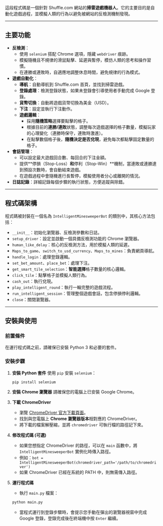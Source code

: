 這段程式碼是一個針對 Shuffle.com 網站的**掃雷遊戲機器人**。它的主要目的是自動化遊戲過程，並模擬人類的行為以避免被網站的反檢測機制發現。

-----

## 主要功能

  * **反檢測**：
      * 使用 `selenium` 搭配 Chrome 選項，隱藏 `webdriver` 痕跡。
      * 模擬隨機且不規律的滑鼠點擊、延遲與暫停，模仿人類的思考和操作習慣。
      * 在連勝或連敗時，自適應地調整休息時間，避免規律的行為模式。
  * **遊戲自動化**：
      * **導航**：自動導航到 Shuffle.com 首頁，並找到掃雷遊戲。
      * **登錄處理**：檢測登錄狀態，如果未登錄會引導使用者手動完成 Google 登錄。
      * **貨幣切換**：自動將遊戲貨幣切換為美金（USD）。
      * **下注**：設定並執行下注動作。
      * **遊戲邏輯**：
          * 採用**隨機策略**選擇要點擊的格子。
          * 根據目前的**連勝/連敗**狀態，調整每次遊戲選擇的格子數量，模擬玩家的心理變化（連勝時保守，連敗時激進）。
          * 在點擊數個格子後，**隨機決定是否兌現**，避免每次都點擊固定數量的格子。
  * **會話管理**：
      * 可以設定最大遊戲回合數、每回合的下注金額。
      * 提供\*\*停損（Stop-Loss）**和**停利（Stop-Win）\*\*機制，當連敗或連勝達到預設次數時，會自動結束遊戲。
      * 在遊戲過程中會隨機進行長暫停，模擬使用者分心或離開的情況。
  * **日誌記錄**：詳細記錄每個步驟的執行狀態，方便追蹤與除錯。

-----

## 程式碼架構

程式碼被封裝在一個名為 `IntelligentMinesweeperBot` 的類別中，其核心方法包括：

  * `__init__`：初始化瀏覽器、反檢測參數和日誌。
  * `setup_driver`：設定並啟動一個具備反檢測功能的 Chrome 瀏覽器。
  * `human_like_delay`：核心的反檢測方法，用於模擬人類的延遲。
  * `Maps_to_game`、`switch_to_usd_currency`、`Maps_to_mines`：負責網頁導航。
  * `handle_login`：處理登錄邏輯。
  * `set_bet_amount`、`place_bet`：處理下注。
  * `get_smart_tile_selection`：**智能選擇**格子數量的核心邏輯。
  * `click_tile`：點擊格子並模擬人類行為。
  * `cash_out`：執行兌現。
  * `play_intelligent_round`：執行一輪完整的遊戲流程。
  * `run_intelligent_session`：管理整個遊戲會話，包含停損停利邏輯。
  * `close`：關閉瀏覽器。

-----

## 安裝與使用

### 前置條件

在運行程式碼之前，請確保已安裝 Python 3 和必要的套件。

### 安裝步驟

1.  **安裝 Python 套件**
    使用 `pip` 安裝 `selenium`：

    ```bash
    pip install selenium
    ```

2.  **安裝 Chrome 瀏覽器**
    請確保您的電腦上已安裝 Google Chrome。

3.  **下載 ChromeDriver**

      * 瀏覽 [ChromeDriver 官方下載頁面](https://googlechromelabs.github.io/chrome-for-testing/)。
      * 找到與您電腦上 **Chrome 瀏覽器版本**相對應的 ChromeDriver。
      * 將下載的檔案解壓縮，並將 `chromedriver` 可執行檔的路徑記下來。

4.  **修改程式碼 (可選)**

      * 如果您想指定 ChromeDriver 的路徑，可以在 `main` 函數中，將 `IntelligentMinesweeperBot` 實例化時傳入路徑。
      * 例如：`bot = IntelligentMinesweeperBot(chromedriver_path='/path/to/chromedriver')`
      * 如果 ChromeDriver 已經在系統的 PATH 中，則無需傳入路徑。

5.  **運行程式碼**

      * 執行 `main.py` 檔案：

    <!-- end list -->

    ```bash
    python main.py
    ```

      * 當程式運行到登錄步驟時，會提示您手動在彈出的瀏覽器視窗中完成 Google 登錄，登錄完成後在終端機中按 `Enter` 繼續。
